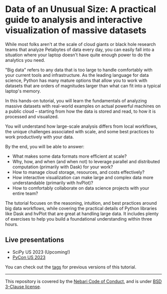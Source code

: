 # Data of an Unusual Size: A practical guide to analysis and interactive visualization of massive datasets

While most folks aren't at the scale of cloud giants or black hole research teams that analyze Petabytes of data every day, you can easily fall into a situation where your laptop doesn't have quite enough power to do the analytics you need.

"Big data" refers to any data that is too large to handle comfortably with your current tools and infrastructure. As the leading language for data science, Python has many mature options that allow you to work with datasets that are orders of magnitudes larger than what can fit into a typical laptop's memory.

In this hands-on tutorial, you will learn the fundamentals of analyzing massive datasets with real-world examples on actual powerful machines on a public cloud – starting from how the data is stored and read, to how it is processed and visualized.

You will understand how large-scale analysis differs from local workflows, the unique challenges associated with scale, and some best practices to work productively with your data.

By the end, you will be able to answer:

- What makes some data formats more efficient at scale?
- Why, how, and when (and when not) to leverage parallel and distributed computation (primarily with Dask) for your work?
- How to manage cloud storage, resources, and costs effectively?
- How interactive visualization can make large and complex data more understandable (primarily with hvPlot)?
- How to comfortably collaborate on data science projects with your entire team?

The tutorial focuses on the reasoning, intuition, and best practices around big data workflows, while covering the practical details of Python libraries like Dask and hvPlot that are great at handling large data. It includes plenty of exercises to help you build a foundational understanding within three hours.

<!-- TODO: Update and uncomment

## Repository structure

### Tutorial structure

### Supporting resources

* /images
* /prep -->

## Live presentations

* SciPy US 2023 (Upcoming!)
* [PyCon US 2023](https://us.pycon.org/2023/schedule/presentation/64/)

You can check out the [tags](todo) for previous versions of this tutorial.

---

This repository is covered by the [Nebari Code of Conduct](https://github.com/nebari-dev/governance/blob/main/CODE_OF_CONDUCT.md),
and is under [BSD 3-Clause license](https://github.com/nebari-dev/nebari/blob/develop/LICENSE).

